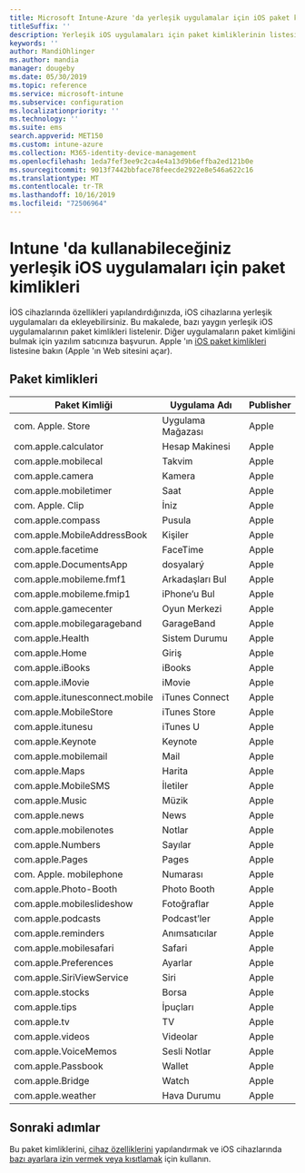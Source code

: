 ```yaml
---
title: Microsoft Intune-Azure 'da yerleşik uygulamalar için iOS paket kimlikleri | Microsoft Docs
titleSuffix: ''
description: Yerleşik iOS uygulamaları için paket kimliklerinin listesini görüntüleyin. Microsoft Intune ' deki cihaz yapılandırma profilleri ve ilkelerindeki uygulamalara açıkça izin vermek için bu paket kimliklerini kullanın.
keywords: ''
author: MandiOhlinger
ms.author: mandia
manager: dougeby
ms.date: 05/30/2019
ms.topic: reference
ms.service: microsoft-intune
ms.subservice: configuration
ms.localizationpriority: ''
ms.technology: ''
ms.suite: ems
search.appverid: MET150
ms.custom: intune-azure
ms.collection: M365-identity-device-management
ms.openlocfilehash: 1eda7fef3ee9c2ca4e4a13d9b6effba2ed121b0e
ms.sourcegitcommit: 9013f7442bbface78feecde2922e8e546a622c16
ms.translationtype: MT
ms.contentlocale: tr-TR
ms.lasthandoff: 10/16/2019
ms.locfileid: "72506964"
---
```

# <a name="bundle-ids-for-built-in-ios-apps-you-can-use-in-intune"></a>Intune 'da kullanabileceğiniz yerleşik iOS uygulamaları için paket kimlikleri

İOS cihazlarında özellikleri yapılandırdığınızda, iOS cihazlarına yerleşik uygulamaları da ekleyebilirsiniz. Bu makalede, bazı yaygın yerleşik iOS uygulamalarının paket kimlikleri listelenir. Diğer uygulamaların paket kimliğini bulmak için yazılım satıcınıza başvurun. Apple 'ın [iOS paket kimlikleri](https://support.apple.com/guide/mdm/ios-bundle-ids-mdm90f60c1ce/web) listesine bakın (Apple 'ın Web sitesini açar).

## <a name="bundle-ids"></a>Paket kimlikleri

| Paket Kimliği                   | Uygulama Adı     | Publisher |
|-----------------------------|--------------|-----------|
| com. Apple. Store             | Uygulama Mağazası    | Apple     |
| com.apple.calculator        | Hesap Makinesi   | Apple     |
| com.apple.mobilecal         | Takvim     | Apple     |
| com.apple.camera            | Kamera       | Apple     |
| com.apple.mobiletimer       | Saat        | Apple     |
| com. Apple. Clip             | İniz        | Apple     |
| com.apple.compass           | Pusula      | Apple     |
| com.apple.MobileAddressBook | Kişiler     | Apple     |
| com.apple.facetime          | FaceTime     | Apple     |
| com.apple.DocumentsApp      | dosyalarý        | Apple     |
| com.apple.mobileme.fmf1     | Arkadaşları Bul | Apple     |
| com.apple.mobileme.fmip1    | iPhone’u Bul  | Apple     |
| com.apple.gamecenter        | Oyun Merkezi  | Apple     |
| com.apple.mobilegarageband  | GarageBand   | Apple     |
| com.apple.Health            | Sistem Durumu       | Apple     |
| com.apple.Home              | Giriş         | Apple     |
| com.apple.iBooks            | iBooks       | Apple     |
| com.apple.iMovie            | iMovie       | Apple     |
| com.apple.itunesconnect.mobile | iTunes Connect | Apple |
| com.apple.MobileStore       | iTunes Store | Apple     |
| com.apple.itunesu           | iTunes U     | Apple     |
| com.apple.Keynote           | Keynote      | Apple     |
| com.apple.mobilemail        | Mail         | Apple     |
| com.apple.Maps              | Harita         | Apple     |
| com.apple.MobileSMS         | İletiler     | Apple     |
| com.apple.Music             | Müzik        | Apple     |
| com.apple.news              | News         | Apple     |
| com.apple.mobilenotes       | Notlar        | Apple     |
| com.apple.Numbers           | Sayılar      | Apple     |
| com.apple.Pages             | Pages        | Apple     |
| com. Apple. mobilephone       | Numarası        | Apple     |
| com.apple.Photo-Booth       | Photo Booth  | Apple     |
| com.apple.mobileslideshow   | Fotoğraflar       | Apple     |
| com.apple.podcasts          | Podcast’ler     | Apple     |
| com.apple.reminders         | Anımsatıcılar    | Apple     |
| com.apple.mobilesafari      | Safari       | Apple     |
| com.apple.Preferences       | Ayarlar     | Apple     |
| com.apple.SiriViewService   | Siri         | Apple     |
| com.apple.stocks            | Borsa       | Apple     |
| com.apple.tips              | İpuçları         | Apple     |
| com.apple.tv                | TV           | Apple     |
| com.apple.videos            | Videolar       | Apple     |
| com.apple.VoiceMemos        | Sesli Notlar   | Apple     |
| com.apple.Passbook          | Wallet       | Apple     |
| com.apple.Bridge            | Watch        | Apple     |
| com.apple.weather           | Hava Durumu      | Apple     |      

## <a name="next-steps"></a>Sonraki adımlar

Bu paket kimliklerini, [cihaz özelliklerini](ios-device-features-settings.md) yapılandırmak ve iOS cihazlarında [bazı ayarlara izin vermek veya kısıtlamak](device-restrictions-ios.md) için kullanın.
